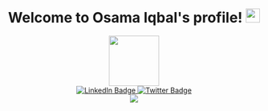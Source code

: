 <div id="header" align="center">
  <h1>
  Welcome to Osama Iqbal's profile!
  <img src="https://media.giphy.com/media/hvRJCLFzcasrR4ia7z/giphy.gif" width="28">
  </h1>

  <img src="https://media.giphy.com/media/lP8xu5t2DLGG045H8F/giphy.gif" width="100"/>
  <div id="badges">
    <a href="https://linkedin.com/in/osamaiqbal">
      <img src="https://img.shields.io/badge/LinkedIn-blue?style=for-the-badge&logo=linkedin&logoColor=white" alt="LinkedIn Badge"/>
    </a>
    <a href="https://twitter.com/bytesapart">
      <img src="https://img.shields.io/badge/Twitter-blue?style=for-the-badge&logo=twitter&logoColor=white" alt="Twitter Badge"/>
    </a>
  </div>
  <img src="https://komarev.com/ghpvc/?username=bytesapart&style=for-the-badge&color=blue" alt=""/>
  <br />
  <img src="https://readme-typing-svg.herokuapp.com?color=%2336BCF7&center=true&vCenter=true&width=600&lines=Python+and+C%2b%2b+Developer;6%2b+Years+of+Development+Experience;Always+Learning+new+things" />
  </div>



